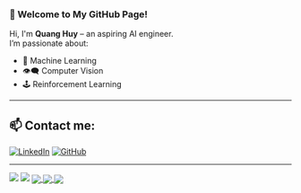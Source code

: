 ### 👋 Welcome to My GitHub Page!

Hi, I'm **Quang Huy** – an aspiring AI engineer.  
I’m passionate about:
- 🧠 Machine Learning
- 👁️‍🗨️ Computer Vision
- 🕹️ Reinforcement Learning

---

## 📫 Contact me:

[![LinkedIn](https://i.stack.imgur.com/gVE0j.png)](https://www.linkedin.com/in/quang-huy-nghiem-46ab86336/)
[![GitHub](https://i.stack.imgur.com/tskMh.png)](https://github.com/HuyinCP)

---

<img src="https://github-readme-stats.vercel.app/api?username=HuyinCP&show_icons=true&theme=tokyonight" />
<img src="https://github-readme-stats.vercel.app/api/top-langs/?username=HuyinCP&layout=compact&theme=tokyonight" />

<a href="https://github.com/HuyinCP/AI_projectGame">
  <!-- Change the github-readme-stats.anuraghazra1.vercel.app to github-readme-stats.vercel.app  -->
  <img align="center" src="https://github-readme-stats.vercel.app/api/pin/?username=HuyinCP&repo=AI_projectGame&theme=tokyonight" />
</a>

<a href="https://github.com/HuyinCP/8-Puzzle-AI-solver-">
  <img align="center" src="https://github-readme-stats.vercel.app/api/pin/?username=HuyinCP&repo=8-Puzzle-AI-solver-&theme=tokyonight" />
</a>

<a href="https://github.com/HuyinCP/Competitive-programming">
  <img align="center" src="https://github-readme-stats.vercel.app/api/pin/?username=HuyinCP&repo=Competitive-programming&theme=tokyonight" />
</a>

